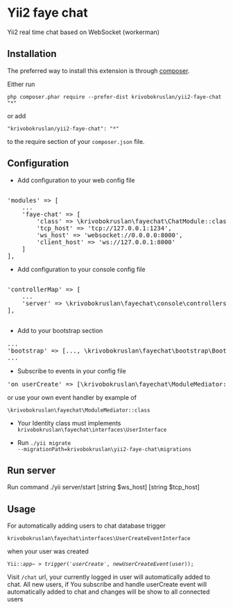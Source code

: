 Yii2 faye chat
==============
Yii2 real time chat based on WebSocket (workerman)

Installation
------------

The preferred way to install this extension is through [composer](http://getcomposer.org/download/).

Either run

```
php composer.phar require --prefer-dist krivobokruslan/yii2-faye-chat "*"
```

or add

```
"krivobokruslan/yii2-faye-chat": "*"
```

to the require section of your `composer.json` file.


Configuration
-----
- Add configuration to your web config file
<pre>

'modules' => [
    ...
    'faye-chat' => [
        'class' => \krivobokruslan\fayechat\ChatModule::class,
        'tcp_host' => 'tcp://127.0.0.1:1234',
        'ws_host' => 'websocket://0.0.0.0:8000',
        'client_host' => 'ws://127.0.0.1:8000'
    ]
],
</pre>

- Add configuration to your console config file
<pre>

'controllerMap' => [
    ...
    'server' => \krivobokruslan\fayechat\console\controllers\ServerController::class
],

</pre>

- Add to your bootstrap section
<pre>
...
'bootstrap' => [..., \krivobokruslan\fayechat\bootstrap\Bootstrap::class],
...
</pre>

- Subscribe to events in your config file
<pre>
'on userCreate' => [\krivobokruslan\fayechat\ModuleMediator::class, 'onUserCreate'],
</pre>
or use your own event handler by example of 

<code>\krivobokruslan\fayechat\ModuleMediator::class</code>

- Your Identity class must implements <code>krivobokruslan\fayechat\interfaces\UserInterface</code>

- Run <code>./yii migrate --migrationPath=krivobokruslan\yii2-faye-chat\migrations</code>

Run server
-----

Run command ./yii server/start [string $ws_host] [string $tcp_host] </code>

Usage
-----
For automatically adding users to chat database trigger 

<code>krivobokruslan\fayechat\interfaces\UserCreateEventInterface</code> 

when your user was created

<code>Yii::$app->trigger('userCreate', new UserCreateEvent($user));</code>

Visit <code>/chat</code> url, your currently logged in user will automatically added to chat. All new users, if You subscribe and handle userCreate event will automatically added to chat and changes will be show to all connected users





